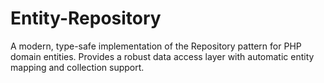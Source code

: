 # Entity-Repository
A modern, type-safe implementation of the Repository pattern for PHP domain entities. Provides a robust data access layer with automatic entity mapping and collection support.
